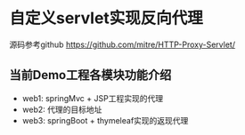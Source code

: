 # 自定义servlet实现反向代理

源码参考github https://github.com/mitre/HTTP-Proxy-Servlet/

## 当前Demo工程各模块功能介绍
- web1: springMvc + JSP工程实现的代理
- web2: 代理的目标地址
- web3: springBoot + thymeleaf实现的返现代理
